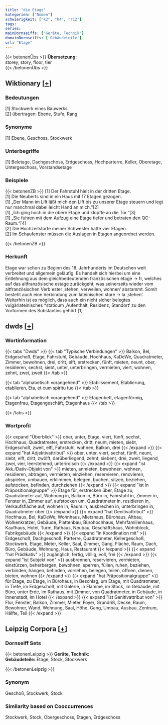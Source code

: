 ```yaml
---
title: "die Etage"
kategorien: ["Nomen"]
schwierigkeit: ["k2", "h4", "r12"]
tags:
series:
mainDornseiffs: ['Geräte, Technik']
domainDornseiffs: ['Gebäudeteile']
url: "Etage"
---
```


{{< betonenÜbs >}}
**Übersetzung:**  
storey, story, floor, tier  
{{< /betonenÜbs >}}

## Wiktionary [[+](https://de.wiktionary.org/wiki/Etage)]

### Bedeutungen
[1] Stockwerk eines Bauwerks  
[2] übertragen: Ebene, Stufe, Rang  

### Synonyme
[1] Ebene, Geschoss, Stockwerk  

### Unterbegriffe
[1] Beletage, Dachgeschoss, Erdgeschoss, Hochparterre, Keller, Oberetage, Untergeschoss, Vorstandsetage  

### Beispiele
{{< betonenZB >}}
[1] Der Fahrstuhl hielt in der dritten Etage.  
[1] Die Neuberts sind in ein Haus mit 17 Etagen gezogen.  
[1] „Der Mann im Lift läßt mich den Lift bis zu unserer Etage steuern und legt nur manchmal dabei leicht Hand an mich.“[2]  
[1] „Ich ging hoch in die obere Etage und klopfte an die Tür.“[3]  
[1] „Sie fuhren mit dem Aufzug eine Etage tiefer und betraten den QC-Raum.“[4]  
[2] Die Hochzeitstorte meiner Schwester hatte vier Etagen.  
[2] Im Schaufenster müssen die Auslagen in Etagen angeordnet werden.  

{{< /betonenZB >}}
### Herkunft
Etage war schon zu Beginn des 18. Jahrhunderts im Deutschen weit verbreitet und allgemein geläufig. Es handelt sich hierbei um eine Entlehnung aus dem gleichbedeutenden französischen étage → fr, welches auf das altfranzösische estage zurückgeht, was seinerseits wieder vom altfranzösischen Verb ester ‚stehen, verweilen, wohnen‘ abstammt. Somit besteht auch eine Verbindung zum lateinischen stare → la ‚stehen‘. Weiterhin ist es möglich, dass auch ein nicht sicher belegtes vulgärlateinisches *staticum ‚Aufenthalt, Residenz, Standort‘ zu den Vorformen des Substantivs gehört.[1]  



## dwds [[+](https://www.dwds.de/wb/Etage)]

### Wortinformation
{{< tabs "Dwds" >}}
{{< tab "Typische Verbindungen" >}}
Balkon, Bel, Erdgeschoß, Etage, Fahrstuhl, Gebäude, Hochhaus, KaDeWe, Quadratmeter, Zimmer, bewohnen, drei, dritt, elft, erstrecken, fünft, mieten, neunt, ober, residieren, sechst, siebt, unter, unterbringen, vermieten, viert, wohnen, zehnt, zwei, zweit
{{< /tab >}}

{{< tab "alphabetisch vorangehend" >}}
Etablissement, Etablierung, etablieren, Eta, et cum spiritu tuo
{{< /tab >}}

{{< tab "alphabetisch vorangehend" >}}
Etagenbett, etagenförmig, Etagenfrau, Etagengeschäft, Etagenhaus
{{< /tab >}}

{{< /tabs >}}

### Wortprofil
{{< expand "Überblick" >}} ober, unter, Etage, viert, fünft, sechst, Hochhaus, Quadratmeter, erstrecken, dritt, neunt, mieten, siebt, Erdgeschoß, zweit, elft, Fahrstuhl, wohnen, Balkon, drei {{< /expand >}}
{{< expand "hat Adjektivattribut" >}} ober, unter, viert, sechst, fünft, neunt, siebt, elft, dritt, zwölft, darüberliegend, zehnt, siebent, drei, zweit, liegend, zwei, vier, leerstehend, unterirdisch {{< /expand >}}
{{< expand "ist Akk./Dativ-Objekt von" >}} mieten, anmieten, bewohnen, wohnen, residieren, abtragen, vermieten, einziehen, reservieren, renovieren, abspielen, umbauen, erklimmen, belegen, buchen, sitzen, beziehen, aufstocken, befinden, durchziehen {{< /expand >}}
{{< expand "ist in Präpositionalgruppe" >}} Etage für, erstrecken über, Etage zu, Quadratmeter auf, Wohnung in, Balkon in, Büro in, Fahrstuhl in, Zimmer in, Fenster in, Zimmer auf, aufstocken um, Quadratmeter in, residieren in, Verkaufsfläche auf, wohnen in, Raum in, ausbrechen in, unterbringen in, Quadratmeter über {{< /expand >}}
{{< expand "hat Genitivattribut" >}} Hochhaus, Bel, KaDeWe, Wohnhaus, Mietshaus, Bürohaus, Altbau, Wolkenkratzer, Gebäude, Plattenbau, Bürohochhaus, Mehrfamilienhaus, Kaufhaus, Hotel, Turm, Rathaus, Neubau, Geschäftshaus, Wohnblock, Fabrikgebäude {{< /expand >}}
{{< expand "in Koordination mit" >}} Erdgeschoß, Dachgeschoß, Parterre, Quadratmeter, Kellergeschoß, Stockwerk, Etage, Meter, Keller, Saal, Zimmer, Gang, Fläche, Raum, Dach, Büro, Gebäude, Wohnung, Haus, Restaurant {{< /expand >}}
{{< expand "hat Prädikativ" >}} zugänglich, fertig, völlig, voll, frei {{< /expand >}}
{{< expand "ist Subjekt von" >}} ausbrennen, reservieren, vermieten, einstürzen, beherbergen, bewohnen, sperren, füllen, ruhen, beziehen, verbinden, hängen, befinden, vorsehen, belegen, teilen, öffnen, dienen, bieten, wohnen {{< /expand >}}
{{< expand "hat Präpositionalgruppe" >}} für Etage, zu Etage, in Bürohaus, in Beschlag, um Etage, mit Quadratmeter, in Tiefe, im Erdgeschoß, mit Galerie, in Flamme, im Stock, im Gebäude, mit Büro, unter Erde, im Rathaus, mit Zimmer, von Quadratmeter, in Gebäude, in Innenstadt, im Hotel {{< /expand >}}
{{< expand "ist Genitivattribut von" >}} Flur, Fenster, Balkon, Zimmer, Mieter, Foyer, Grundriß, Decke, Raum, Bewohner, Wand, Wohnung, Saal, Höhe, Gang, Umbau, Ausbau, Zentrum, Hälfte, Teil {{< /expand >}}

## Leipzig Corpora [[+](https://corpora.uni-leipzig.de/en/res?word=Etage&corpusId=deu_newscrawl-public_2018)]

### Dornseiff Sets
{{< betonenLeipzig >}}
**Geräte, Technik:**  
**Gebäudeteile:** Etage, Stock, Stockwerk  

{{< /betonenLeipzig >}}

### Synonym
Geschoß, Stockwerk, Stock


### Similarity based on Cooccurrences
Stockwerk, Stock, Obergeschoss, Etagen, Erdgeschoss

